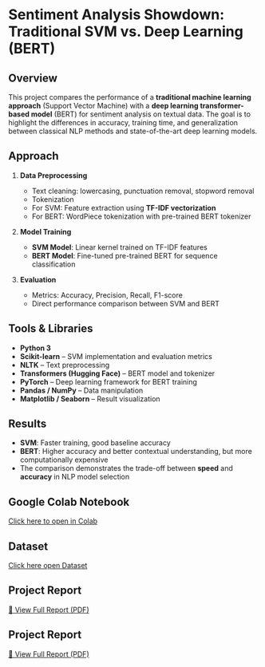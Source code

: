 # Sentiment Analysis Showdown: Traditional SVM vs. Deep Learning (BERT)

## Overview
This project compares the performance of a **traditional machine learning approach** (Support Vector Machine) with a **deep learning transformer-based model** (BERT) for sentiment analysis on textual data. The goal is to highlight the differences in accuracy, training time, and generalization between classical NLP methods and state-of-the-art deep learning models.

## Approach
1. **Data Preprocessing**
   - Text cleaning: lowercasing, punctuation removal, stopword removal
   - Tokenization
   - For SVM: Feature extraction using **TF-IDF vectorization**
   - For BERT: WordPiece tokenization with pre-trained BERT tokenizer

2. **Model Training**
   - **SVM Model**: Linear kernel trained on TF-IDF features
   - **BERT Model**: Fine-tuned pre-trained BERT for sequence classification

3. **Evaluation**
   - Metrics: Accuracy, Precision, Recall, F1-score
   - Direct performance comparison between SVM and BERT

## Tools & Libraries
- **Python 3**
- **Scikit-learn** – SVM implementation and evaluation metrics
- **NLTK** – Text preprocessing
- **Transformers (Hugging Face)** – BERT model and tokenizer
- **PyTorch** – Deep learning framework for BERT training
- **Pandas / NumPy** – Data manipulation
- **Matplotlib / Seaborn** – Result visualization

## Results
- **SVM**: Faster training, good baseline accuracy
- **BERT**: Higher accuracy and better contextual understanding, but more computationally expensive
- The comparison demonstrates the trade-off between **speed** and **accuracy** in NLP model selection


## Google Colab Notebook
[Click here to open in Colab](https://colab.research.google.com/drive/1MP4cUpXmNpx4DWKM5NYy9lLNlhaGpsb1)

## Dataset
[Click here open Dataset](https://drive.google.com/drive/folders/16xn2rYSayqrugNp138Sq1Hairzxq3pCS)

## Project Report
[📄 View Full Report (PDF)](Source%20code%20and%20Output%20for%20Sentiment%20Analysis%20Showdown%20Traditional%20SVM%20vs.%20Deep%20Learning%20(BERT).pdf)

## Project Report
[📄 View Full Report (PDF)](https://github.com/Dulal-CSEcode/AI-ML-Engineer-position-at-Backbencher-Studio/blob/main/2.%20My%20Own%20Task%20Analysis/Sentiment%20Analysis%20Showdown_%20Traditional%20SVM%20vs.%20Deep%20Learning%20(BERT).pdf)

